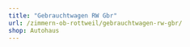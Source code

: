 ```yaml
---
title: "Gebrauchtwagen RW Gbr"
url: /zimmern-ob-rottweil/gebrauchtwagen-rw-gbr/
shop: Autohaus
---
```

